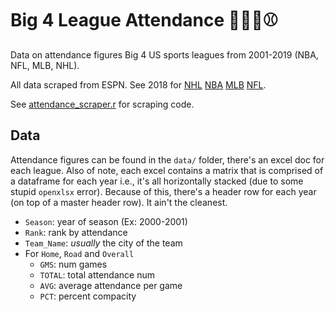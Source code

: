 # Big 4 League Attendance 🏒🏀🏈⚾

Data on attendance figures Big 4 US sports leagues from 2001-2019 (NBA, NFL, MLB, NHL). 

All data scraped from ESPN. See 2018 for [NHL](http://www.espn.com/nhl/attendance/_/year/2018) [NBA](http://www.espn.com/nba/attendance/_/year/2018) [MLB](http://www.espn.com/mlb/attendance/_/year/2018) [NFL](http://www.espn.com/nfl/attendance/_/year/2018).

See [attendance_scraper.r]('attendance_scraper.r') for scraping code.

## Data
Attendance figures can be found in the `data/` folder, there's an excel doc for each league. Also of note, each excel contains a matrix that is comprised of a dataframe for each year i.e., it's all horizontally stacked (due to some stupid `openxlsx` error). Because of this, there's a header row for each year (on top of a master header row). It ain't the cleanest.
* `Season`: year of season (Ex: 2000-2001)
* `Rank`: rank by attendance
* `Team_Name`: *usually* the city of the team
* For `Home`, `Road` and `Overall`
    * `GMS`: num games
    * `TOTAL`: total attendance num
    * `AVG`: average attendance per game
    * `PCT`: percent compacity  